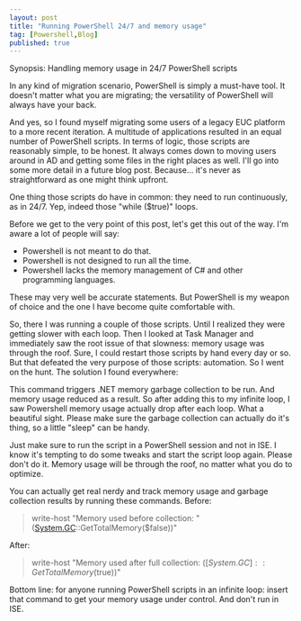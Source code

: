 ```yaml
---
layout: post
title: "Running PowerShell 24/7 and memory usage"
tag: [Powershell,Blog]
published: true
---
```

Synopsis: Handling memory usage in 24/7 PowerShell scripts

In any kind of migration scenario, PowerShell is simply a must-have tool. It doesn't matter what you are migrating; the versatility of PowerShell will always have your back.

And yes, so I found myself migrating some users of a legacy EUC platform to a more recent iteration. A multitude of applications resulted in an equal number of PowerShell scripts. In terms of logic, those scripts are reasonably simple, to be honest. It always comes down to moving users around in AD and getting some files in the right places as well. I'll go into some more detail in a future blog post. Because... it's never as straightforward as one might think upfront.  

One thing those scripts do have in common: they need to run continuously, as in 24/7.  Yep, indeed those "while ($true)" loops.

Before we get to the very point of this post, let's get this out of the way. I'm aware a lot of people will say:
- Powershell is not meant to do that.
- Powershell is not designed to run all the time.
- Powershell lacks the memory management of C# and other programming languages.  

These may very well be accurate statements. But PowerShell is my weapon of choice and the one I have become quite comfortable with.

So, there I was running a couple of those scripts. Until I realized they were getting slower with each loop. Then I looked at Task Manager and immediately saw the root issue of that slowness: memory usage was through the roof. Sure, I could restart those scripts by hand every day or so. But that defeated the very purpose of those scripts: automation.
So I went on the hunt. The solution I found everywhere:  
> [System.gc]::Collect()  

This command triggers .NET memory garbage collection to be run. And memory usage reduced as a result.
So after adding this to my infinite loop, I saw Powershell memory usage actually drop after each loop. What a beautiful sight. Please make sure the garbage collection can actually do it's thing, so a little "sleep" can be handy.  

Just make sure to run the script in a PowerShell session and not in ISE. I know it's tempting to do some tweaks and start the script loop again. Please don't do it. Memory usage will be through the roof, no matter what you do to optimize.  

You can actually get real nerdy and track memory usage and garbage collection results by running these commands.
Before:
> write-host "Memory used before collection: "([System.GC]::GetTotalMemory($false))"  

After:
> write-host "Memory used after full collection: $([System.GC]::GetTotalMemory($true))"  

Bottom line: for anyone running PowerShell scripts in an infinite loop: insert that command to get your memory usage under control. And don't run in ISE.
